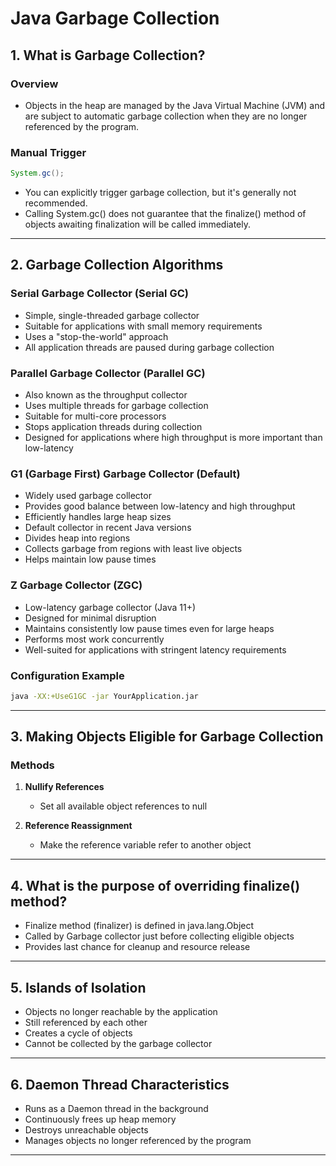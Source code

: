 # Java Garbage Collection

## 1. What is Garbage Collection?

### Overview
- Objects in the heap are managed by the Java Virtual Machine (JVM) and are subject to automatic garbage collection when they are no longer referenced by the program.

### Manual Trigger
```java
System.gc();
```
- You can explicitly trigger garbage collection, but it's generally not recommended.
- Calling System.gc() does not guarantee that the finalize() method of objects awaiting finalization will be called immediately.

---

## 2. Garbage Collection Algorithms

### Serial Garbage Collector (Serial GC)
- Simple, single-threaded garbage collector
- Suitable for applications with small memory requirements
- Uses a "stop-the-world" approach
- All application threads are paused during garbage collection

### Parallel Garbage Collector (Parallel GC)
- Also known as the throughput collector
- Uses multiple threads for garbage collection
- Suitable for multi-core processors
- Stops application threads during collection
- Designed for applications where high throughput is more important than low-latency

### G1 (Garbage First) Garbage Collector (Default)
- Widely used garbage collector
- Provides good balance between low-latency and high throughput
- Efficiently handles large heap sizes
- Default collector in recent Java versions
- Divides heap into regions
- Collects garbage from regions with least live objects
- Helps maintain low pause times

### Z Garbage Collector (ZGC)
- Low-latency garbage collector (Java 11+)
- Designed for minimal disruption
- Maintains consistently low pause times even for large heaps
- Performs most work concurrently
- Well-suited for applications with stringent latency requirements

### Configuration Example
```bash
java -XX:+UseG1GC -jar YourApplication.jar
```

---

## 3. Making Objects Eligible for Garbage Collection

### Methods
1. **Nullify References**
   - Set all available object references to null

2. **Reference Reassignment**
   - Make the reference variable refer to another object

---

## 4. What is the purpose of overriding finalize() method?

- Finalize method (finalizer) is defined in java.lang.Object
- Called by Garbage collector just before collecting eligible objects
- Provides last chance for cleanup and resource release

---

## 5. Islands of Isolation

- Objects no longer reachable by the application
- Still referenced by each other
- Creates a cycle of objects
- Cannot be collected by the garbage collector

---

## 6. Daemon Thread Characteristics
- Runs as a Daemon thread in the background
- Continuously frees up heap memory
- Destroys unreachable objects
- Manages objects no longer referenced by the program

---
